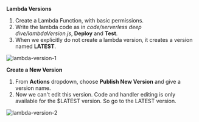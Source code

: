 **Lambda Versions**

1. Create a Lambda Function, with basic permissions.
2. Write the lambda code as in _code/serverless deep dive/lambdaVersion.js_, **Deploy** and **Test**.
3. When we explicitly do not create a lambda version, it creates a version named **LATEST**.

![lambda-version-1](https://user-images.githubusercontent.com/26769575/98504764-ce294680-227d-11eb-8891-966ae16aee32.JPG)

**Create a New Version**

1. From **Actions** dropdown, choose **Publish New Version** and give a version name.
2. Now we can't edit this version. Code and handler editing is only available for the $LATEST version. So go to the LATEST version.

![lambda-version-2](https://user-images.githubusercontent.com/26769575/98506526-b8b61b80-2281-11eb-86f9-0ccbf30069f9.JPG)
